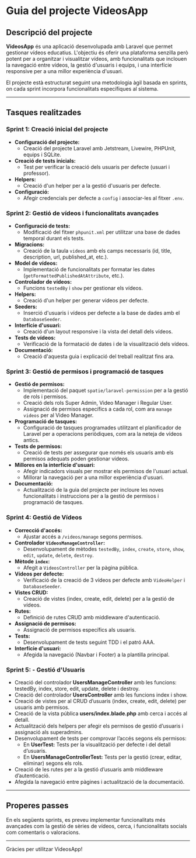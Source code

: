 # Guia del projecte VideosApp

## Descripció del projecte
**VideosApp** és una aplicació desenvolupada amb Laravel que permet gestionar vídeos educatius. L'objectiu és oferir una plataforma senzilla però potent per a organitzar i visualitzar vídeos, amb funcionalitats que inclouen la navegació entre vídeos, la gestió d'usuaris i equips, i una interfície responsive per a una millor experiència d'usuari.

El projecte està estructurat seguint una metodologia àgil basada en sprints, on cada sprint incorpora funcionalitats específiques al sistema.

---

## Tasques realitzades

### Sprint 1: Creació inicial del projecte

- **Configuració del projecte:**
    - Creació del projecte Laravel amb Jetstream, Livewire, PHPUnit, equips i SQLite.
- **Creació de tests inicials:**
    - Test per verificar la creació dels usuaris per defecte (usuari i professor).
- **Helpers:**
    - Creació d'un helper per a la gestió d'usuaris per defecte.
- **Configuració:**
    - Afegir credencials per defecte a `config` i associar-les al fitxer `.env`.

### Sprint 2: Gestió de vídeos i funcionalitats avançades

- **Configuració de tests:**
    - Modificació del fitxer `phpunit.xml` per utilitzar una base de dades temporal durant els tests.
- **Migracions:**
    - Creació de la taula `videos` amb els camps necessaris (id, title, description, url, published_at, etc.).
- **Model de vídeos:**
    - Implementació de funcionalitats per formatar les dates (`getFormattedPublishedAtAttribute`, etc.).
- **Controlador de vídeos:**
    - Funcions `testedBy` i `show` per gestionar els vídeos.
- **Helpers:**
    - Creació d'un helper per generar vídeos per defecte.
- **Seeders:**
    - Inserció d'usuaris i vídeos per defecte a la base de dades amb el `DatabaseSeeder`.
- **Interfície d'usuari:**
    - Creació d'un layout responsive i la vista del detall dels vídeos.
- **Tests de vídeos:**
    - Verificació de la formatació de dates i de la visualització dels vídeos.
- **Documentació:**
    - Creació d'aquesta guia i explicació del treball realitzat fins ara.

### Sprint 3: Gestió de permisos i programació de tasques

- **Gestió de permisos:**
    - Implementació del paquet `spatie/laravel-permission` per a la gestió de rols i permisos.
    - Creació dels rols Super Admin, Video Manager i Regular User.
    - Assignació de permisos específics a cada rol, com ara `manage videos` per al Video Manager.
- **Programació de tasques:**
    - Configuració de tasques programades utilitzant el planificador de Laravel per a operacions periòdiques, com ara la neteja de vídeos antics.
- **Tests de permisos:**
    - Creació de tests per assegurar que només els usuaris amb els permisos adequats poden gestionar vídeos.
- **Millores en la interfície d'usuari:**
    - Afegir indicadors visuals per mostrar els permisos de l'usuari actual.
    - Millorar la navegació per a una millor experiència d'usuari.
- **Documentació:**
    - Actualització de la guia del projecte per incloure les noves funcionalitats i instruccions per a la gestió de permisos i programació de tasques.

### Sprint 4: Gestió de Vídeos

- **Correcció d'accés:**
    - Ajustar accés a `/videos/manage` segons permisos.
- **Controlador `VideosManageController`:**
    - Desenvolupament de mètodes `testedBy`, `index`, `create`, `store`, `show`, `edit`, `update`, `delete`, `destroy`.
- **Mètode `index`:**
    - Afegit a `VideosController` per la pàgina pública.
- **Vídeos per defecte:**
    - Verificació de la creació de 3 vídeos per defecte amb `VideoHelper` i `DatabaseSeeder`.
- **Vistes CRUD:**
    - Creació de vistes (index, create, edit, delete) per a la gestió de vídeos.
- **Rutes:**
    - Definició de rutes CRUD amb middleware d'autenticació.
- **Assignació de permisos:**
    - Assignació de permisos específics als usuaris.
- **Tests:**
    - Desenvolupament de tests seguint TDD i el patró AAA.
- **Interfície d'usuari:**
    - Afegida la navegació (Navbar i Footer) a la plantilla principal.

### Sprint 5: - Gestió d'Usuaris

- Creació del controlador **UsersManageController** amb les funcions: testedBy, index, store, edit, update, delete i destroy.
- Creació del controlador **UsersController** amb les funcions index i show.
- Creació de vistes per al CRUD d’usuaris (index, create, edit, delete) per usuaris amb permisos.
- Creació de la vista pública **users/index.blade.php** amb cerca i accés al detall.
- Actualització dels helpers per afegir els permisos de gestió d’usuaris i assignació als superadmins.
- Desenvolupament de tests per comprovar l’accés segons els permisos:
    - En **UserTest:** Tests per la visualització per defecte i del detall d’usuaris.
    - En **UsersManageControllerTest:** Tests per la gestió (crear, editar, eliminar) segons els rols.
- Creació de les rutes per a la gestió d’usuaris amb middleware d’autenticació.
- Afegida la navegació entre pàgines i actualització de la documentació.

---

## Properes passes
En els següents sprints, es preveu implementar funcionalitats més avançades com la gestió de sèries de vídeos, cerca, i funcionalitats socials com comentaris o valoracions.

---

Gràcies per utilitzar VideosApp!

